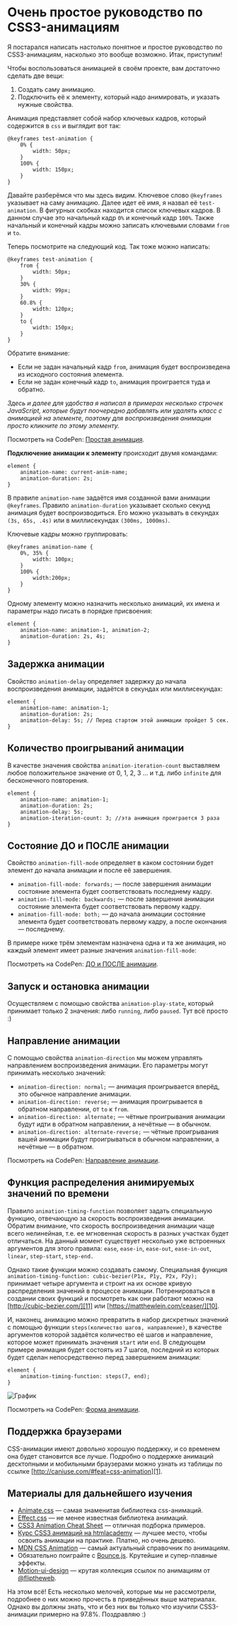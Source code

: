 # Очень простое руководство по CSS3-анимациям

Я постарался написать настолько понятное и простое руководство по CSS3-анимациям, насколько это вообще возможно. Итак, приступим!

Чтобы воспользоваться анимацией в своём проекте, вам достаточно сделать две вещи:

1.  Создать саму анимацию.
2.  Подключить её к элементу, который надо анимировать, и указать нужные свойства.

Анимация представляет собой набор ключевых кадров, который содержится в `css` и выглядит вот так:

    @keyframes test-animation {
        0% {
            width: 50px;
        }
        100% {
            width: 150px;
        }
    }

Давайте разберёмся что мы здесь видим. Ключевое слово `@keyframes` указывает на саму анимацию. Далее идет её имя, я назвал её `test-animation`. В фигурных скобках находится список ключевых кадров. В данном случае это начальный кадр `0%` и конечный кадр `100%`. Также начальный и конечный кадры можно записать ключевыми словами `from` и `to`.

Теперь посмотрите на следующий код. Так тоже можно написать:

    @keyframes test-animation {
        from {
            width: 50px;
        }
        30% {
            width: 99px;
        }
        60.8% {
            width: 120px;
        }
        to {
            width: 150px;
        }
    }

Обратите внимание:

* Если не задан начальный кадр `from`, анимация будет воспроизведена из исходного состояния элемента.
* Если не задан конечный кадр `to`, анимация проиграется туда и обратно.

_Здесь и далее для удобства я написал в примерах несколько строчек JavaScript, которые будут поочередно добавлять или удалять класс с анимацией на элементе, поэтому для воспроизведения анимации просто кликните по этому элементу._
    
<p data-height="268" data-theme-id="0" data-slug-hash="wMPVmy" data-default-tab="result" data-user="FMRobot" data-preview="true" class='codepen'>Посмотреть на CodePen: <a href='http://codepen.io/FMRobot/pen/wMPVmy/'>Простая анимация</a>.</p>
    
__Подключение анимации к элементу__ происходит двумя командами:

    element {
        animation-name: current-anim-name;
        animation-duration: 2s;
    }
 
В правиле `animation-name` задаётся имя созданной вами анимации `@keyframes`. Правило `animation-duration` указывает сколько секунд анимация будет воспроизводиться. Его можно указывать в секундах `(3s, 65s, .4s)` или в миллисекундах `(300ms, 1000ms)`.

Ключевые кадры можно группировать:

    @keyframes animation-name {
        0%, 35% {
            width: 100px;
        }
        100% {
            width:200px;
        }
    }

Одному элементу можно назначить несколько анимаций, их имена и параметры надо писать в порядке присвоения:

    element {
        animation-name: animation-1, animation-2;
        animation-duration: 2s, 4s;
    }


## Задержка анимации

Свойство `animation-delay` определяет задержку до начала воспроизведения анимации, задаётся в секундах или миллисекундах:

    element {
        animation-name: animation-1;
        animation-duration: 2s;
        animation-delay: 5s; // Перед стартом этой анимации пройдет 5 сек.
    }


## Количество проигрываний анимации

В качестве значения свойства `animation-iteration-count` выставляем любое положительное значение от 0, 1, 2, 3 ... и т.д. либо `infinite` для бесконечного повторения.

    element {
        animation-name: animation-1;
        animation-duration: 2s;
        animation-delay: 5s;
        animation-iteration-count: 3; //эта анимация проиграется 3 раза
    }
    

## Состояние ДО и ПОСЛЕ анимации

Свойство `animation-fill-mode` определяет в каком состоянии будет элемент до начала анимации и после её завершения.

* `animation-fill-mode: forwards;` — после завершения анимации состояние элемента будет соответствовать последнему кадру.
* `animation-fill-mode: backwards;` — после завершения анимации состояние элемента будет соответствовать первому кадру.
* `animation-fill-mode: both;` — до начала анимации состояние элемента будет соответствовать первому кадру, а после окончания — последнему.

В примере ниже трём элементам назначена одна и та же анимация, но каждый элемент имеет разные значения `animation-fill-mode`:

<p data-height="268" data-theme-id="0" data-slug-hash="eJeqra" data-default-tab="result" data-user="FMRobot" class='codepen'>Посмотреть на CodePen: <a href='http://codepen.io/FMRobot/pen/eJeqra/'>ДО и ПОСЛЕ анимации</a>.</p>


## Запуск и остановка анимации

Осуществляем с помощью свойства `animation-play-state`, который принимает только 2 значения: либо `running`, либо `paused`. Тут всё просто :)


## Направление анимации

С помощью свойства `animation-direction` мы можем управлять направлением воспроизведения анимации. Его параметры могут принимать несколько значений:

* `animation-direction: normal;` — анимация проигрывается вперёд, это обычное направление анимации.
* `animation-direction: reverse;` — анимация проигрывается в обратном направлении, от `to` к `from`.
* `animation-direction: alternate;` — чётные проигрывания анимации будут идти в обратном направлении, а нечётные — в обычном.
* `animation-direction: alternate-reverse;` — чётные проигрывания вашей анимации будут проигрываться в обычном направлении, а нечётные — в обратном.

<p data-height="268" data-theme-id="0" data-slug-hash="gPXVKG" data-default-tab="result" data-user="FMRobot" class='codepen'>Посмотреть на CodePen: <a href='http://codepen.io/FMRobot/pen/gPXVKG/'>Направление анимации</a>.</p>


## Функция распределения анимируемых значений по времени

Правило `animation-timing-function` позволяет задать специальную функцию, отвечающую за скорость воспроизведения анимации. Обратим внимание, что скорость воспроизведения анимации чаще всего нелинейная, т.е. ее мгновенная скорость в разных участках будет отличаться. На данный момент существует несколько уже встроенных аргументов для этого правила: `ease`, `ease-in`, `ease-out`, `ease-in-out`, `linear`, `step-start`, `step-end.`

Однако такие функции можно создавать самому. Специальная функция `animation-timing-function: cubic-bezier(P1x, P1y, P2x, P2y);` принимает четыре аргумента и строит на их основе кривую распределения значений в процессе анимации. Потренироваться в создании своих функций и посмотреть как они работают можно на [http://cubic-bezier.com/][11] или [https://matthewlein.com/ceaser/][10].

И, наконец, анимацию можно превратить в набор дискретных значений с помощью функции `steps(количество шагов, направление)`, в качестве аргументов которой задаётся количество её шагов и направление, которое может принимать значения `start` или `end`. В следующем примере анимация будет состоять из 7 шагов, последний из которых будет сделан непосредственно перед завершением анимации:

    element {
        animation-timing-function: steps(7, end);
    }

![График][Кривые распределения анимации величин по времени]

<p data-height="268" data-theme-id="0" data-slug-hash="VejwBw" data-default-tab="result" data-user="pavelpashkovsky" class='codepen'>Посмотреть на CodePen: <a href='http://codepen.io/pavelpashkovsky/pen/VejwBw/'>Форма анимации</a>.</p>


## Поддержка браузерами

CSS-анимации имеют довольно хорошую поддержку, и со временем она будет становится все лучше. Подробно о поддержке анимаций десктопными и мобильными браузерами можно узнать из таблицы по ссылке [http://caniuse.com/#feat=css-animation][1].


## Материалы для дальнейшего изучения

* [Animate.css][2] — самая знаменитая библиотека css-анимаций.
* [Effect.css][3] — не менее известная библиотека анимаций.
* [CSS3 Animation Cheat Sheet][4] — отличная подборка примеров.
* [Курс CSS3 анимаций на htmlacademy][5] — лучшее место, чтобы освоить анимации на практике. Платно, но очень дешево.
* [MDN CSS Animation][6] — самый актуальный справочник по анимациям.
* Обязательно поиграйте с [Bounce.js][7]. Крутейшие и супер-плавные эффекты.
* [Motion-ui-design][8] — крутая коллекция ссылок по анимациям от [@fliptheweb][9].

На этом всё! Есть несколько мелочей, которые мы не рассмотрели, подробнее о них можно прочесть в приведённых выше материалах. Однако вы должны знать, что и без них вы только что изучили CSS3-анимации примерно на 97.8%. Поздравляю :)


[1]: http://caniuse.com/#feat=css-animation "Поддержка браузерами"
[2]: https://daneden.github.io/animate.css/
[3]: http://h5bp.github.io/Effeckt.css/
[4]: http://justinaguilar.com/animations/
[5]: https://htmlacademy.ru/courses/80
[6]: https://developer.mozilla.org/en-US/docs/Web/CSS/CSS_Animations
[7]: http://bouncejs.com/
[8]: https://github.com/fliptheweb/motion-ui-design
[9]: https://twitter.com/fliptheweb
[10]: https://matthewlein.com/ceaser/
[11]: http://cubic-bezier.com/

[Кривые распределения анимации величин по времени]: img/trTimingFn.png "Кривые распределения анимации величин по времени"
